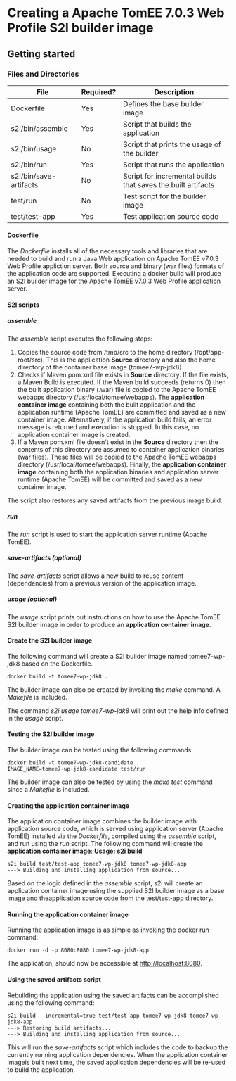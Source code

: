 
# Creating a Apache TomEE 7.0.3 Web Profile S2I builder image  

## Getting started  

### Files and Directories  
| File                   | Required? | Description                                                  |
|------------------------|-----------|--------------------------------------------------------------|
| Dockerfile             | Yes       | Defines the base builder image                               |
| s2i/bin/assemble       | Yes       | Script that builds the application                           |
| s2i/bin/usage          | No        | Script that prints the usage of the builder                  |
| s2i/bin/run            | Yes       | Script that runs the application                             |
| s2i/bin/save-artifacts | No        | Script for incremental builds that saves the built artifacts |
| test/run               | No        | Test script for the builder image                            |
| test/test-app          | Yes       | Test application source code                                 |

#### Dockerfile
The *Dockerfile* installs all of the necessary tools and libraries that are needed to build and run a Java Web application on Apache TomEE v7.0.3 Web Profile appliction server.  Both source and binary (war files) formats of the application code are supported.  Executing a docker build will produce an S2I builder image for the Apache TomEE v7.0.3 Web Profile application server.

#### S2I scripts

##### assemble
The *assemble* script executes the following steps:
1. Copies the source code from /tmp/src to the home directory (/opt/app-root/src).  This is the application **Source** directory and also the home directory of the container base image (tomee7-wp-jdk8).
2. Checks if Maven pom.xml file exists in **Source** directory. If the file exists, a Maven Build is executed.  If the Maven build succeeds (returns 0) then the built application binary (.war) file is copied to the Apache TomEE webapps directory (/usr/local/tomee/webapps). The **application container image** containing both the built application and the application runtime (Apache TomEE) are committed and saved as a new container image.  Alternatively, if the application build fails, an error message is returned and execution is stopped. In this case, no application container image is created.
3. If a Maven pom.xml file doesn't exist in the **Source** directory then the contents of this directory are assumed to container application binaries (war files).  These files will be copied to the Apache TomEE webapps directory (/usr/local/tomee/webapps).  Finally, the **application container image** containing both the application binaries and application server runtime (Apache TomEE) will be committed and saved as a new container image.

The script also restores any saved artifacts from the previous image build.   

##### run
The *run* script is used to start the application server runtime (Apache TomEE).

##### save-artifacts (optional)
The *save-artifacts* script allows a new build to reuse content (dependencies) from a previous version of the application image.

##### usage (optional) 
The *usage* script prints out instructions on how to use the Apache TomEE S2I builder image in order to produce an **application container image**.

#### Create the S2I builder image
The following command will create a S2I builder image named tomee7-wp-jdk8 based on the Dockerfile.
```
docker build -t tomee7-wp-jdk8 .
```
The builder image can also be created by invoking the *make* command.  A *Makefile* is included.

The command *s2i usage tomee7-wp-jdk8* will print out the help info defined in the *usage* script.

#### Testing the S2I builder image
The builder image can be tested using the following commands:
```
docker build -t tomee7-wp-jdk8-candidate .
IMAGE_NAME=tomee7-wp-jdk8-candidate test/run
```
The builder image can also be tested by using the *make test* command since a *Makefile* is included.

#### Creating the application container image
The application container image combines the builder image with application source code, which is served using application server (Apache TomEE) installed via the *Dockerfile*, compiled using the *assemble* script, and run using the *run* script.
The following command will create the **application container image**:
**Usage: s2i build <location of source code> <S2I builder image name> <application container image name>**
```
s2i build test/test-app tomee7-wp-jdk8 tomee7-wp-jdk8-app
---> Building and installing application from source...
```
Based on the logic defined in the *assemble* script, s2i will create an application container image using the supplied S2I builder image as a base image and theapplication source code from the test/test-app directory. 

#### Running the application container image
Running the application image is as simple as invoking the docker run command:
```
docker run -d -p 8080:8080 tomee7-wp-jdk8-app
```
The application, should now be accessible at  [http://localhost:8080](http://localhost:8080).

#### Using the saved artifacts script
Rebuilding the application using the saved artifacts can be accomplished using the following command:
```
s2i build --incremental=true test/test-app tomee7-wp-jdk8 tomee7-wp-jdk8-app
---> Restoring build artifacts...
---> Building and installing application from source...
```
This will run the *save-artifacts* script which includes the code to backup the currently running application dependencies. When the application container imageis built next time, the saved application dependencies will be re-used to build the application.
